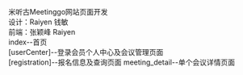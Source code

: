 米听古Meetinggo网站页面开发<br>
设计：Raiyen 钱敏<br>
前端：张颖峰   Raiyen<br>
index--首页<br>
[userCenter]--登录会员个人中心及会议管理页面<br>
[registration]--报名信息及查询页面
meeting_detail--单个会议详情页面